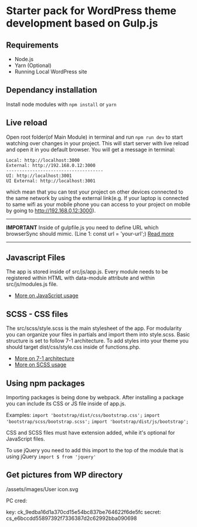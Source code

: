 # Starter pack for WordPress theme development based on Gulp.js

## Requirements

- Node.js
- Yarn (Optional)
- Running Local WordPress site

## Dependancy installation

Install node modules with `npm install` or `yarn`

## Live reload

Open root folder(of Main Module) in terminal and run `npm run dev` to start watching over changes in your project. This will start server with live reload and open it in you default browser. You will get a message in terminal:

    Local: http://localhost:3000
    External: http://192.168.0.12:3000
    -------------------------------------
    UI: http://localhost:3001
    UI External: http://localhost:3001

which mean that you can test your project on other devices connected to the same network by using the external link(e.g. If your laptop is connected to same wifi as your mobile phone you can access to your project on mobile by going to http://192.168.0.12:3000).

---

**IMPORTANT**
Inside of gulpfile.js you need to define URL which browserSync should mimic. (Line 1: const url = 'your-url';) [Read more](https://browsersync.io/docs/gulp)

---

## Javascript Files

The app is stored inside of src/js/app.js. Every module needs to be registered within HTML with data-module attribute and within src/js/modules.js file.

- [More on JavaScript usage](docs/javascript-usage.md)

## SCSS - CSS files

The src/scss/style.scss is the main stylesheet of the app. For modularity you can organize your files in partials and import them into style.scss. Basic structure is set to follow 7-1 architecture. To add styles into your theme you should target dist/css/style.css inside of functions.php.

- [More on 7-1 architecture](https://www.learnhowtoprogram.com/user-interfaces/building-layouts-preprocessors/7-1-sass-architecture)
- [More on SCSS usage](docs/scss-usage.md)

## Using npm packages

Importing packages is being done by webpack. After installing a package you can include its CSS or JS file inside of app.js.

Examples:
`import 'bootstrap/dist/css/bootstrap.css';`
`import 'bootstrap/scss/bootstrap.scss';`
`import 'bootstrap/dist/js/bootstrap';`

CSS and SCSS files must have extension added, while it's optional for JavaScript files.

To use jQuery you need to add this import to the top of the module that is using jQuery
`import $ from 'jquery'`

## Get pictures from WP directory

<?php echo get_stylesheet_directory_uri(); ?>/assets/images/User icon.svg


PC cred:

key: ck_9edba16d1a370cd15e54bc837be764622f6de5fc
secret: cs_e6bccdd55897392f7336387d2c62992bba090698